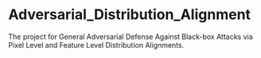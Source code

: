 # Adversarial_Distribution_Alignment
The project for General Adversarial Defense Against Black-box Attacks via Pixel Level and Feature Level Distribution Alignments.
